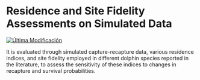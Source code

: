 # Residence and Site Fidelity Assessments on Simulated Data

[![Última Modificación](https://img.shields.io/github/last-commit/usuario/repositorio)](https://github.com/ihuesca/R_SF_simulations/commits/main)

It is evaluated through simulated capture-recapture data, various residence indices, and site fidelity employed in different dolphin species reported in the literature, to assess the sensitivity of these indices to changes in recapture and survival probabilities.

